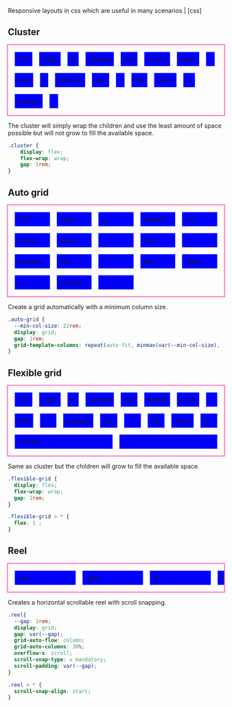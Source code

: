 Responsive layouts in css which are useful in many scenarios | [css]

<style>
  .parent {
    outline: 2px solid hotpink;
    padding: 1rem;
    margin-top: 1rem;
    margin-bottom: 1rem;
  }
  .child {
    outline: 1px solid white;
    background: blue;
    padding: 0.5rem;
  }
  .cluster {
    display: flex;
    flex-wrap: wrap;
    gap: 1rem;
}
.auto-grid {
  --min-col-size: 5rem;
  display: grid;
  gap: 1rem;
  grid-template-columns: repeat(auto-fit, minmax(var(--min-col-size), 1fr));
}

.flexible-grid {
  display: flex;
  flex-wrap: wrap;
  gap: 1rem;
}

.flexible-grid > * {
  flex: 1 ;
}

.reel{
  --gap: 1rem;
  display: grid;
  gap: var(--gap);
  grid-auto-flow: column;
  grid-auto-columns: 30%;
  overflow-x: scroll;
  scroll-snap-type: x mandatory;
  scroll-padding: var(--gap);
}

.reel > * {
  scroll-snap-align: start;
}
  </style>

## Cluster

<div class="parent cluster">
  <div class="child">The</div>
  <div class="child">night</div>
  <div class="child">is</div>
  <div class="child">darkest</div>
  <div class="child">just</div>
  <div class="child">before</div>
  <div class="child">dawn</div>
  <div class="child">.</div>
  <div class="child">And</div>
  <div class="child">I</div>
  <div class="child">promise</div>
  <div class="child">you</div>
  <div class="child">,</div>
  <div class="child">the</div>
  <div class="child">dawn</div>
  <div class="child">is</div>
  <div class="child">coming</div>
  <div class="child">.</div>
</div>

The cluster will simply wrap the children and use the least amount of space possible but will not grow to fill the available space.

```css
.cluster {
    display: flex;
    flex-wrap: wrap;
    gap: 1rem;
}
```


## Auto grid

<div class="parent auto-grid">
  <div class="child">The</div>
  <div class="child">night</div>
  <div class="child">is</div>
  <div class="child">darkest</div>
  <div class="child">just</div>
  <div class="child">before</div>
  <div class="child">dawn</div>
  <div class="child">.</div>
  <div class="child">And</div>
  <div class="child">I</div>
  <div class="child">promise</div>
  <div class="child">you</div>
  <div class="child">,</div>
  <div class="child">the</div>
  <div class="child">dawn</div>
  <div class="child">is</div>
  <div class="child">coming</div>
  <div class="child">.</div>
</div>

Create a grid automatically with a minimum column size.

```css
.auto-grid {
  --min-col-size: 22rem;
  display: grid;
  gap: 1rem;
  grid-template-columns: repeat(auto-fit, minmax(var(--min-col-size), 1fr));
}
```

## Flexible grid

<div class="parent flexible-grid">
  <div class="child">The</div>
  <div class="child">night</div>
  <div class="child">is</div>
  <div class="child">darkest</div>
  <div class="child">just</div>
  <div class="child">before</div>
  <div class="child">dawn</div>
  <div class="child">.</div>
  <div class="child">And</div>
  <div class="child">I</div>
  <div class="child">promise</div>
  <div class="child">you</div>
  <div class="child">,</div>
  <div class="child">the</div>
  <div class="child">dawn</div>
  <div class="child">is</div>
  <div class="child">coming</div>
  <div class="child">.</div>
</div>

Same as cluster but the children will grow to fill the available space.

```css
.flexible-grid {
  display: flex;
  flex-wrap: wrap;
  gap: 1rem;
}

.flexible-grid > * {
  flex: 1 ;
}
```

## Reel

<div class="parent reel">
  <div class="child">The</div>
  <div class="child">night</div>
  <div class="child">is</div>
  <div class="child">darkest</div>
  <div class="child">just</div>
  <div class="child">before</div>
  <div class="child">dawn</div>
  <div class="child">.</div>
  <div class="child">And</div>
  <div class="child">I</div>
  <div class="child">promise</div>
  <div class="child">you</div>
  <div class="child">,</div>
  <div class="child">the</div>
  <div class="child">dawn</div>
  <div class="child">is</div>
  <div class="child">coming</div>
  <div class="child">.</div>
</div>

Creates a horizontal scrollable reel with scroll snapping.

```css
.reel{
  --gap: 1rem;
  display: grid;
  gap: var(--gap);
  grid-auto-flow: column;
  grid-auto-columns: 30%;
  overflow-x: scroll;
  scroll-snap-type: x mandatory;
  scroll-padding: var(--gap);
}

.reel > * {
  scroll-snap-align: start;
}
```